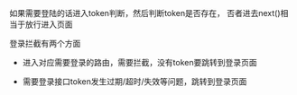 如果需要登陆的话进入token判断，然后判断token是否存在， 否者进去next()相当于放行进入页面

登录拦截有两个方面

- 进入对应需要登录的路由，需要拦截，没有token要跳转到登录页面

- 需要登录接口token发生过期/超时/失效等问题，跳转到登录页面
